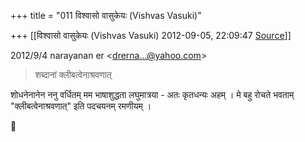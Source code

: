 +++
title = "011 विश्वासो वासुकेयः (Vishvas Vasuki)"

+++
[[विश्वासो वासुकेयः (Vishvas Vasuki)	2012-09-05, 22:09:47 [Source](https://groups.google.com/g/bvparishat/c/LdSKkMurBMs)]]



  
  

2012/9/4 narayanan er \<[drerna...@yahoo.com]()\>

  

> शब्दानां क्लीबत्वेनाश्रवणात्

शोधनेनानेन ननु वर्धितम् मम भाषाशुद्धता लघुमात्रया - अतः कृतधन्यः अहम् । मे बहु रोचते भवताम् "क्लीबत्वेनाश्रवणात्" इति पदचयनम् रमणीयम् ।



